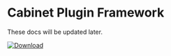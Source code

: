 # Cabinet Plugin Framework

These docs will be updated later.

[ ![Download](https://api.bintray.com/packages/drummer-aidan/maven/cabinet-plugin-framework/images/download.svg) ](https://bintray.com/drummer-aidan/maven/cabinet-plugin-framework/_latestVersion)